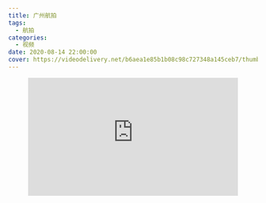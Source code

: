 ```yaml
---
title: 广州航拍
tags:
  - 航拍
categories:
  - 视频
date: 2020-08-14 22:00:00
cover: https://videodelivery.net/b6aea1e85b1b08c98c727348a145ceb7/thumbnails/thumbnail.jpg?time=1s
---
```


<figure>
  <div style="position: relative; padding-top: 56.25%;"><iframe src="https://iframe.videodelivery.net/b6aea1e85b1b08c98c727348a145ceb7?preload=true&poster=https%3A%2F%2Fvideodelivery.net%2Fb6aea1e85b1b08c98c727348a145ceb7%2Fthumbnails%2Fthumbnail.jpg%3Ftime%3D1s%26height%3D600" style="border: none; position: absolute; top: 0; left: 0; height: 100%; width: 100%;" allow="accelerometer; gyroscope; autoplay; encrypted-media; picture-in-picture;" allowfullscreen="true"></iframe></div>
</figure>
